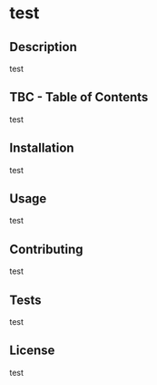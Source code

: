 # test

## Description

test

## TBC - Table of Contents

test

## Installation 

test

## Usage 

test

## Contributing 

test

## Tests 

test

## License 

test

